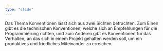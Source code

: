 ```yaml
---
type: "slide"
---
```

Das Thema Konventionen lässt sich aus zwei Sichten betrachten. 
Zum Einen gibt es die technischen Konventionen, welche sich an Empfehlungen für die Programmierung richten, 
und zum Anderen gibt es Konventionen für das Verhalten, an das sich in einem Projekt gehalten werden soll, 
um ein produktives und friedliches Miteinander zu erreichen.